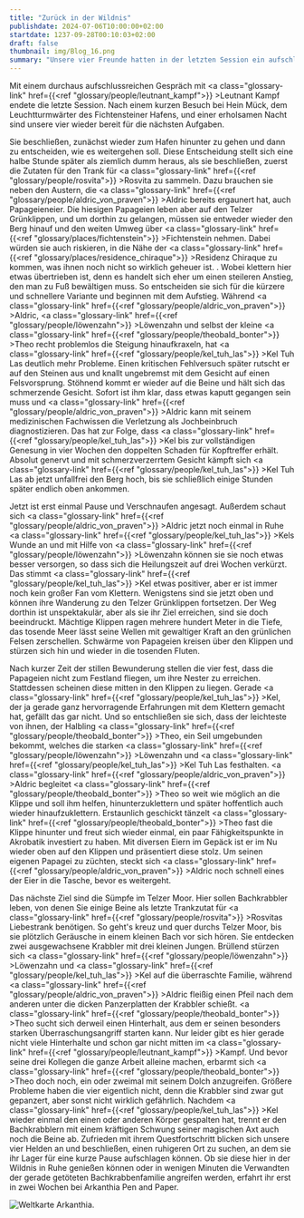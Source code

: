 ```yaml
---
title: "Zurück in der Wildnis"
publishdate: 2024-07-06T10:00:00+02:00
startdate: 1237-09-28T00:10:03+02:00
draft: false
thumbnail: img/Blog_16.png
summary: "Unsere vier Freunde hatten in der letzten Session ein aufschlussreiches Gespräch mit Leutnant Kampf. Dieser hat ihnen auch direkt eine neue Quest gegeben. Mit dieser wollen sie sich aber lieber nicht beschäftigen, sondern gehen auf die Jagd nach Trankzutaten. Wie das geht, erfahrt ihr hier:"
---
```


Mit einem durchaus aufschlussreichen Gespräch mit <a class="glossary-link" href={{<ref "glossary/people/leutnant_kampf">}} >Leutnant Kampf</a> endete die letzte Session. Nach einem kurzen Besuch bei Hein Mück, dem Leuchtturmwärter des Fichtensteiner Hafens, und einer erholsamen Nacht sind unsere vier wieder bereit für die nächsten Aufgaben.

Sie beschließen, zunächst wieder zum Hafen hinunter zu gehen und dann zu entscheiden, wie es weitergehen soll. Diese Entscheidung stellt sich eine halbe Stunde später als ziemlich dumm heraus, als sie beschließen, zuerst die Zutaten für den Trank für <a class="glossary-link" href={{<ref "glossary/people/rosvita">}} >Rosvita</a> zu sammeln. Dazu brauchen sie neben den Austern, die <a class="glossary-link" href={{<ref "glossary/people/aldric_von_praven">}} >Aldric</a> bereits ergaunert hat, auch Papageieneier. Die hiesigen Papageien leben aber auf den Telzer Grünklippen, und um dorthin zu gelangen, müssen sie entweder wieder den Berg hinauf und den weiten Umweg über <a class="glossary-link" href={{<ref "glossary/places/fichtenstein">}} >Fichtenstein</a> nehmen. Dabei würden sie auch riskieren, in die Nähe der <a class="glossary-link" href={{<ref "glossary/places/residence_chiraque">}} >Residenz Chiraque</a> zu kommen, was ihnen noch nicht so wirklich geheuer ist. . Wobei klettern hier etwas übertrieben ist, denn es handelt sich eher um einen steileren Anstieg, den man zu Fuß bewältigen muss. So entscheiden sie sich für die kürzere und schnellere Variante und beginnen mit dem Aufstieg. Während <a class="glossary-link" href={{<ref "glossary/people/aldric_von_praven">}} >Aldric</a>, <a class="glossary-link" href={{<ref "glossary/people/löwenzahn">}} >Löwenzahn</a> und selbst der kleine <a class="glossary-link" href={{<ref "glossary/people/theobald_bonter">}} >Theo</a> recht problemlos die Steigung hinaufkraxeln, hat <a class="glossary-link" href={{<ref "glossary/people/kel_tuh_las">}} >Kel Tuh Las</a> deutlich mehr Probleme. Einen kritischen Fehlversuch später rutscht er auf den Steinen aus und knallt ungebremst mit dem Gesicht auf einen Felsvorsprung. Stöhnend kommt er wieder auf die Beine und hält sich das schmerzende Gesicht. Sofort ist ihm klar, dass etwas kaputt gegangen sein muss und <a class="glossary-link" href={{<ref "glossary/people/aldric_von_praven">}} >Aldric</a> kann mit seinem medizinischen Fachwissen die Verletzung als Jochbeinbruch diagnostizieren. Das hat zur Folge, dass <a class="glossary-link" href={{<ref "glossary/people/kel_tuh_las">}} >Kel</a> bis zur vollständigen Genesung in vier Wochen den doppelten Schaden für Kopftreffer erhält. Absolut genervt und mit schmerzverzerrtem Gesicht kämpft sich <a class="glossary-link" href={{<ref "glossary/people/kel_tuh_las">}} >Kel Tuh Las</a> ab jetzt unfallfrei den Berg hoch, bis sie schließlich einige Stunden später endlich oben ankommen.

Jetzt ist erst einmal Pause und Verschnaufen angesagt. Außerdem schaut sich <a class="glossary-link" href={{<ref "glossary/people/aldric_von_praven">}} >Aldric</a> jetzt noch einmal in Ruhe <a class="glossary-link" href={{<ref "glossary/people/kel_tuh_las">}} >Kels</a> Wunde an und mit Hilfe von <a class="glossary-link" href={{<ref "glossary/people/löwenzahn">}} >Löwenzahn</a> können sie sie noch etwas besser versorgen, so dass sich die Heilungszeit auf drei Wochen verkürzt. Das stimmt <a class="glossary-link" href={{<ref "glossary/people/kel_tuh_las">}} >Kel</a> etwas positiver, aber er ist immer noch kein großer Fan vom Klettern. Wenigstens sind sie jetzt oben und können ihre Wanderung zu den Telzer Grünklippen fortsetzen. Der Weg dorthin ist unspektakulär, aber als sie ihr Ziel erreichen, sind sie doch beeindruckt. Mächtige Klippen ragen mehrere hundert Meter in die Tiefe, das tosende Meer lässt seine Wellen mit gewaltiger Kraft an den grünlichen Felsen zerschellen. Schwärme von Papageien kreisen über den Klippen und stürzen sich hin und wieder in die tosenden Fluten.

Nach kurzer Zeit der stillen Bewunderung stellen die vier fest, dass die Papageien nicht zum Festland fliegen, um ihre Nester zu erreichen. Stattdessen scheinen diese mitten in den Klippen zu liegen. Gerade <a class="glossary-link" href={{<ref "glossary/people/kel_tuh_las">}} >Kel</a>, der ja gerade ganz hervorragende Erfahrungen mit dem Klettern gemacht hat, gefällt das gar nicht. Und so entschließen sie sich, dass der leichteste von ihnen, der Halbling <a class="glossary-link" href={{<ref "glossary/people/theobald_bonter">}} >Theo</a>, ein Seil umgebunden bekommt, welches die starken <a class="glossary-link" href={{<ref "glossary/people/löwenzahn">}} >Löwenzahn</a> und <a class="glossary-link" href={{<ref "glossary/people/kel_tuh_las">}} >Kel Tuh Las</a> festhalten.  <a class="glossary-link" href={{<ref "glossary/people/aldric_von_praven">}} >Aldric</a> begleitet <a class="glossary-link" href={{<ref "glossary/people/theobald_bonter">}} >Theo</a> so weit wie möglich an die Klippe und soll ihm helfen, hinunterzuklettern und später hoffentlich auch wieder hinaufzuklettern. Erstaunlich geschickt tänzelt <a class="glossary-link" href={{<ref "glossary/people/theobald_bonter">}} >Theo</a> fast die Klippe hinunter und freut sich wieder einmal, ein paar Fähigkeitspunkte in Akrobatik investiert zu haben. Mit diversen Eiern im Gepäck ist er im Nu wieder oben auf den Klippen und präsentiert diese stolz. Um seinen eigenen Papagei zu züchten, steckt sich <a class="glossary-link" href={{<ref "glossary/people/aldric_von_praven">}} >Aldric</a> noch schnell eines der Eier in die Tasche, bevor es weitergeht.

Das nächste Ziel sind die Sümpfe im Telzer Moor. Hier sollen Bachkrabbler leben, von denen Sie einige Beine als letzte Trankzutat für <a class="glossary-link" href={{<ref "glossary/people/rosvita">}} >Rosvitas</a> Liebestrank benötigen. So geht's kreuz und quer durchs Telzer Moor, bis sie plötzlich Geräusche in einem kleinen Bach vor sich hören. Sie entdecken zwei ausgewachsene Krabbler mit drei kleinen Jungen. Brüllend stürzen sich <a class="glossary-link" href={{<ref "glossary/people/löwenzahn">}} >Löwenzahn</a> und <a class="glossary-link" href={{<ref "glossary/people/kel_tuh_las">}} >Kel</a> auf die überraschte Familie, während <a class="glossary-link" href={{<ref "glossary/people/aldric_von_praven">}} >Aldric</a> fleißig einen Pfeil nach dem anderen unter die dicken Panzerplatten der Krabbler schießt. <a class="glossary-link" href={{<ref "glossary/people/theobald_bonter">}} >Theo</a> sucht sich derweil einen Hinterhalt, aus dem er seinen besonders starken Überraschungsangriff starten kann. Nur leider gibt es hier gerade nicht viele Hinterhalte und schon gar nicht mitten im <a class="glossary-link" href={{<ref "glossary/people/leutnant_kampf">}} >Kampf</a>. Und bevor seine drei Kollegen die ganze Arbeit alleine machen, erbarmt sich <a class="glossary-link" href={{<ref "glossary/people/theobald_bonter">}} >Theo</a> doch noch, ein oder zweimal mit seinem Dolch anzugreifen. Größere Probleme haben die vier eigentlich nicht, denn die Krabbler sind zwar gut gepanzert, aber sonst nicht wirklich gefährlich. Nachdem <a class="glossary-link" href={{<ref "glossary/people/kel_tuh_las">}} >Kel</a> wieder einmal den einen oder anderen Körper gespalten hat, trennt er den Bachkrabblern mit einem kräftigen Schwung seiner magischen Axt auch noch die Beine ab. Zufrieden mit ihrem Questfortschritt blicken sich unsere vier Helden an und beschließen, einen ruhigeren Ort zu suchen, an dem sie ihr Lager für eine kurze Pause aufschlagen können. Ob sie diese hier in der Wildnis in Ruhe genießen können oder in wenigen Minuten die Verwandten der gerade getöteten Bachkrabbenfamilie angreifen werden, erfahrt ihr erst in zwei Wochen bei Arkanthia Pen and Paper.

<div class="img-max center">
  <img class="img-fluid" title="Weltkarte Arkanthia" alt="Weltkarte Arkanthia." src="/img/Arkanthia_Full_Map_Fichtenstein_Hafen_to_Grünklippen.png" />
</div>


